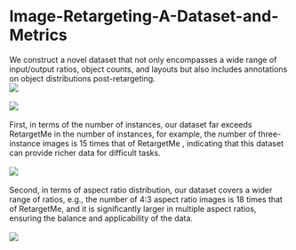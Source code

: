 # Image-Retargeting-A-Dataset-and-Metrics
We construct a novel dataset that not only encompasses a wide range of input/output ratios, object counts, and layouts but also includes annotations on object distributions post-retargeting. <br> 
![](https://github.com/wwwwwwwsy/Image-Retargeting-A-Dataset-and-Metrics/blob/main/example.png)  <br>  
![](https://github.com/wwwwwwwsy/Image-Retargeting-A-Dataset-and-Metrics/blob/main/flowChart.png)  <br>  
First, in terms of the number of instances, our dataset far exceeds RetargetMe in the number of instances, for example, the number of three-instance images is 15 times that of RetargetMe , indicating that this dataset can provide richer data for difficult tasks.<br>  
![](https://github.com/wwwwwwwsy/Image-Retargeting-A-Dataset-and-Metrics/blob/main/instance_number.png)  <br>  
Second, in terms of aspect ratio distribution, our dataset covers a wider range of ratios, e.g., the number of 4:3 aspect ratio images is 18 times that of RetargetMe, and it is significantly larger in multiple aspect ratios, ensuring the balance and applicability of the data. <br>  
![](https://github.com/wwwwwwwsy/Image-Retargeting-A-Dataset-and-Metrics/blob/main/aspect_ratio.png)  <br>  
